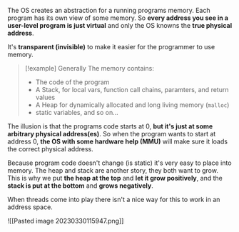 The OS creates an abstraction for a running programs memory. Each program has its own view of some memory. So **every address you see in a user-level program is just virtual** and only the OS knowns the **true physical address**.

It's **transparent (invisible)** to make it easier for the programmer to use memory.

> [!example] Generally
> The memory contains:
> - The code of the program
> - A Stack, for local vars, function call chains, paramters, and return values
> - A Heap for dynamically allocated and long living memory (`malloc`)
> - static variables, and so on...

The illusion is that the programs code starts at 0, **but it's just at some arbitrary physical address(es)**. So when the program wants to start at address 0, **the OS with some hardware help (MMU)** will make sure it loads the correct physical address.

Because program code doesn't change (is static) it's very easy to place into memory. The heap and stack are another story, they both want to grow. This is why we put **the heap at the top** and **let it grow positively**, and the **stack is put at the bottom** and **grows negatively**.

When threads come into play there isn't a nice way for this to work in an address space.

![[Pasted image 20230330115947.png]]

